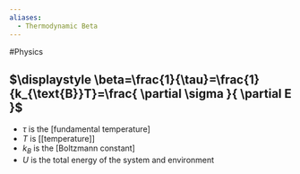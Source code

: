 ```yaml
---
aliases:
  - Thermodynamic Beta
---
```

#Physics 
## $\displaystyle \beta=\frac{1}{\tau}=\frac{1}{k_{\text{B}}T}=\frac{ \partial \sigma }{ \partial E }$
* $\displaystyle \tau$ is the [fundamental temperature]
* $\displaystyle T$ is [[temperature]]
* $\displaystyle k_{B}$ is the [Boltzmann constant]
* $\displaystyle U$ is the total energy of the system and environment